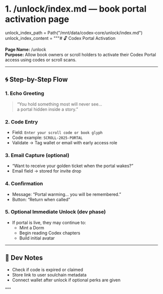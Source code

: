 # 1. /unlock/index.md — book portal activation page
unlock_index_path = Path("/mnt/data/codex-core/unlock/index.md")
unlock_index_content = """# 🔓 Codex Portal Activation

**Page Name:** /unlock  
**Purpose:** Allow book owners or scroll holders to activate their Codex Portal access using codes or scroll scans.

---

## 🌀 Step-by-Step Flow

### 1. Echo Greeting
> “You hold something most will never see…  
> a portal hidden inside a story.”

### 2. Code Entry
- Field: `Enter your scroll code or book glyph`
- Code example: `SCROLL-2025-PORTAL`
- Validate → Tag wallet or email with early access role

### 3. Email Capture (optional)
- “Want to receive your golden ticket when the portal wakes?”
- Email field → stored for invite drop

### 4. Confirmation
- Message: “Portal warming… you will be remembered.”
- Button: “Return when called”

### 5. Optional Immediate Unlock (dev phase)
- If portal is live, they may continue to:
  - Mint a Dorm
  - Begin reading Codex chapters
  - Build initial avatar

---

## 🧠 Dev Notes

- Check if code is expired or claimed
- Store link to user soulchain metadata
- Connect wallet after unlock if optional perks are given

"""

